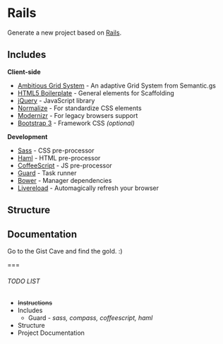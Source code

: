 # Rails

Generate a new project based on [Rails](http://rubyonrails.org/).

## Includes

**Client-side**

* [Ambitious Grid System](https://github.com/ambitiousframework/grid-system) - An adaptive Grid System from Semantic.gs
* [HTML5 Boilerplate](https://github.com/h5bp/html5-boilerplate) - General elements for Scaffolding
* [jQuery](http://jquery.com/) - JavaScript library
* [Normalize](http://necolas.github.io/normalize.css/) - For standardize CSS elements
* [Modernizr](http://modernizr.com/) - For legacy browsers support
* [Bootstrap 3]() - Framework CSS *(optional)*

**Development**

* [Sass](http://learnboost.github.io/stylus/) - CSS pre-processor
* [Haml](http://jade-lang.com/) - HTML pre-processor
* [CoffeeScript](http://jade-lang.com/) - JS pre-processor
* [Guard](http://gruntjs.com/) - Task runner
* [Bower](http://bower.io/) - Manager dependencies
* [Livereload](http://livereload.com/) - Automagically refresh your browser


## Structure

## Documentation

Go to the Gist Cave and find the gold. :)

===

###### TODO LIST

* ~~Instructions~~
* Includes
    * Guard - *sass, compass, coffeescript, haml*
* Structure
* Project Documentation
